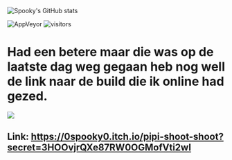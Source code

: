 ![Spooky's GitHub stats](https://github-readme-stats.vercel.app/api?username=spookyboy2000&show_icons=true&theme=radical)

![AppVeyor](https://img.shields.io/appveyor/build/spookyboy2000/TowerDefense)
![visitors]([https://visitor-badge.glitch.me/badge?page_id=page.id&left_color=green&right_color=red](https://github.com/spookyboy2000/TowerDefense?page_id=spookyboy2000.TowerDefense))


# Had een betere maar die was op de laatste dag weg gegaan heb nog well de link naar de build die ik online had gezed.

<img src="https://i.ibb.co/jzVcLrc/Tower.png">

## Link: https://0spooky0.itch.io/pipi-shoot-shoot?secret=3HOOvjrQXe87RW0OGMofVti2wI
